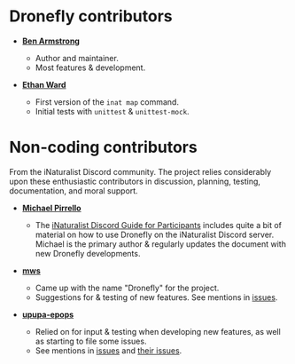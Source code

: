 # Dronefly contributors

- **[Ben Armstrong](https://github.com/synrg)**
    - Author and maintainer.
    - Most features & development.
    
- **[Ethan Ward](https://github.com/ethankward)**
    - First version of the `inat map` command.
    - Initial tests with `unittest` & `unittest-mock`.

# Non-coding contributors

From the iNaturalist Discord community. The project relies considerably upon
these enthusiastic contributors in discussion, planning, testing, documentation,
and moral support.

- **[Michael Pirrello](https://www.inaturalist.org/people/michaelpirrello)**
    - The [iNaturalist Discord Guide for Participants](https://docs.google.com/document/d/19CuWFXnBdVjJqjhncQn1du5xyHmEsGwaxKUYpO0E8sM/edit?usp=sharing)
      includes quite a bit of material on how to use Dronefly on the iNaturalist
      Discord server. Michael is the primary author & regularly updates the
      document with new Dronefly developments.

- **[mws](https://www.inaturalist.org/people/mws)**
    - Came up with the name "Dronefly" for the project.
    - Suggestions for & testing of new features. See mentions in
      [issues](https://github.com/synrg/dronefly/search?q=mws&type=Issues).

- **[upupa-epops](https://www.inaturalist.org/people/upupa-epops)**
    - Relied on for input & testing when developing new features, as well as starting
      to file some issues.
    - See mentions in [issues](https://github.com/synrg/dronefly/search?q=upupa-epops&unscoped_q=upupa-epops&type=Issues)
      and [their issues](https://github.com/synrg/dronefly/search?q=7-ate-9&type=Issues).
